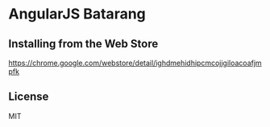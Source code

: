 # AngularJS Batarang

## Installing from the Web Store

https://chrome.google.com/webstore/detail/ighdmehidhipcmcojjgiloacoafjmpfk

## License
MIT
